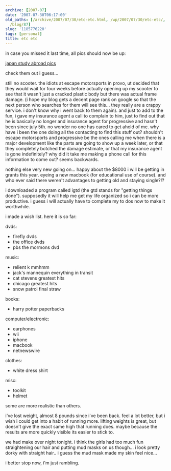 ```yaml
---
archive: [2007-07]
date: '2007-07-30T06:17:00'
old_paths: [/archive/2007/07/30/etc-etc.html, /wp/2007/07/30/etc-etc/, /2007/07/30/etc-etc/,
  /blog/87]
slug: '1185776220'
tags: [personal]
title: etc etc
---
```


in case you missed it last time, all pics should now be up:

[japan study abroad pics][1]

check them out i guess...

still no scooter. the idiots at escape motorsports in provo, ut decided
that they would wait for four weeks before actually opening up my scooter
to see that it wasn't just a cracked plastic body but there was actual
frame damage. (i hope my blog gets a decent page rank on google so that
the next person who searches for them will see this... they really are
a crappy service. i don't know why i went back to them again). and just to
add to the fun, i gave my insurance agent a call to complain to him, just
to find out that he is basically no longer and insurance agent for
progressive and hasn't been since july 5th. no wonder no one has cared to
get ahold of me. why have i been the one doing all the contacting to find
this stuff out? shouldn't escape motorsports and progressive be the ones
calling me when there is a major development like the parts are going to
show up a week later, or that they completely botched the damage estimate,
or that my insurance agent is gone indefinitely? why did it take me making
a phone call for this information to come out? seems backwards.

nothing else very new going on... happy about the $8000 i will be getting
in grants this year. eyeing a new macbook (for educational use of course).
and who ever said there weren't advantages to getting old and staying
single?!?

i downloaded a program called igtd (the gtd stands for "getting things
done"). supposedly it will help me get my life organized so i can be more
productive. i guess i will actually have to complete my to dos now to make
it worthwhile.

i made a wish list. here it is so far:

dvds:
- firefly dvds
- the office dvds
- pbs the mormons dvd

music:
- relient k mmhmm
- jack's mannequin everything in transit
- cat stevens greatest hits
- chicago greatest hits
- snow patrol final straw

books:
- harry potter paperbacks

computer/electronic:
- earphones
- wii
- iphone
- macbook
- netnewswire

clothes:
- white dress shirt

misc:
- toolkit
- helmet

some are more realistic than others.

i've lost weight, almost 8 pounds since i've been back. feel a lot better,
but i wish i could get into a habit of running more. lifting weights is
great, but doesn't give the exact same high that running does. maybe
because the results are more quickly visible its easier to stick to.

we had make over night tonight. i think the girls had too much fun
straightening our hair and putting mud masks on us though... i look pretty
dorky with straight hair.. i guess the mud mask made my skin feel nice...

i better stop now, i'm just rambling.

[1]: http://picasaweb.google.com/ryanjapan2007


